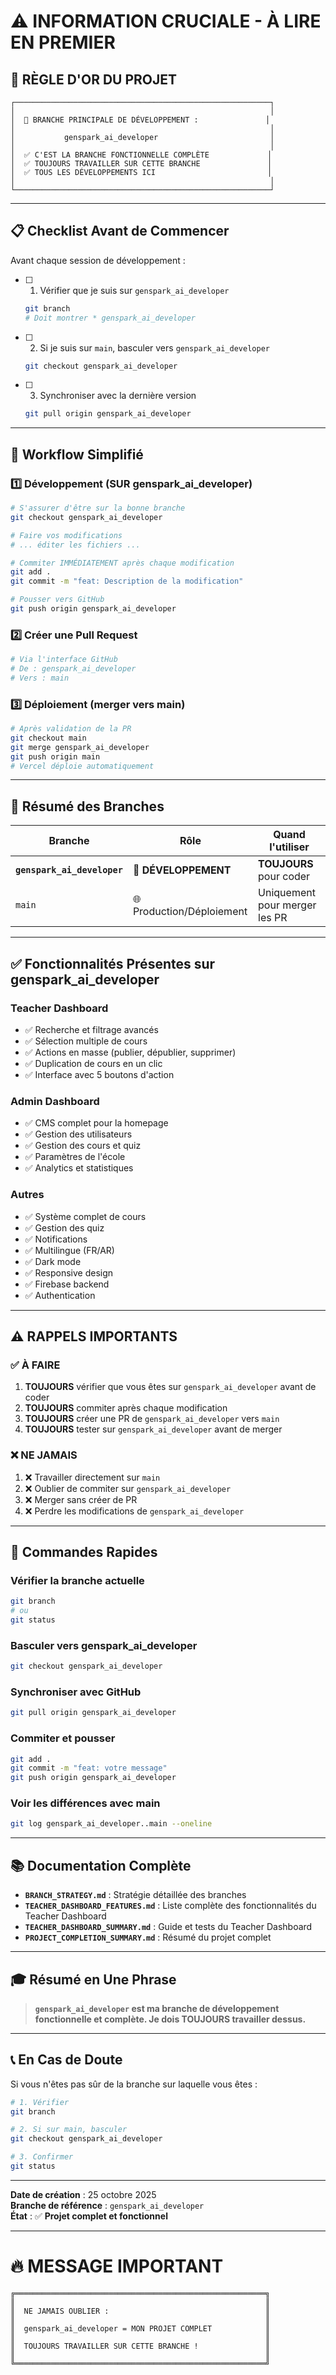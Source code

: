 # ⚠️ INFORMATION CRUCIALE - À LIRE EN PREMIER

## 🎯 RÈGLE D'OR DU PROJET

```
┌─────────────────────────────────────────────────────────┐
│                                                         │
│  🌿 BRANCHE PRINCIPALE DE DÉVELOPPEMENT :               │
│                                                         │
│           genspark_ai_developer                         │
│                                                         │
│  ✅ C'EST LA BRANCHE FONCTIONNELLE COMPLÈTE             │
│  ✅ TOUJOURS TRAVAILLER SUR CETTE BRANCHE               │
│  ✅ TOUS LES DÉVELOPPEMENTS ICI                         │
│                                                         │
└─────────────────────────────────────────────────────────┘
```

---

## 📋 Checklist Avant de Commencer

Avant chaque session de développement :

- [ ] 1. Vérifier que je suis sur `genspark_ai_developer`
  ```bash
  git branch
  # Doit montrer * genspark_ai_developer
  ```

- [ ] 2. Si je suis sur `main`, basculer vers `genspark_ai_developer`
  ```bash
  git checkout genspark_ai_developer
  ```

- [ ] 3. Synchroniser avec la dernière version
  ```bash
  git pull origin genspark_ai_developer
  ```

---

## 🚀 Workflow Simplifié

### 1️⃣ Développement (SUR genspark_ai_developer)
```bash
# S'assurer d'être sur la bonne branche
git checkout genspark_ai_developer

# Faire vos modifications
# ... éditer les fichiers ...

# Commiter IMMÉDIATEMENT après chaque modification
git add .
git commit -m "feat: Description de la modification"

# Pousser vers GitHub
git push origin genspark_ai_developer
```

### 2️⃣ Créer une Pull Request
```bash
# Via l'interface GitHub
# De : genspark_ai_developer
# Vers : main
```

### 3️⃣ Déploiement (merger vers main)
```bash
# Après validation de la PR
git checkout main
git merge genspark_ai_developer
git push origin main
# Vercel déploie automatiquement
```

---

## 🎯 Résumé des Branches

| Branche | Rôle | Quand l'utiliser |
|---------|------|------------------|
| **`genspark_ai_developer`** | 🚀 **DÉVELOPPEMENT** | **TOUJOURS** pour coder |
| `main` | 🌐 Production/Déploiement | Uniquement pour merger les PR |

---

## ✅ Fonctionnalités Présentes sur genspark_ai_developer

### Teacher Dashboard
- ✅ Recherche et filtrage avancés
- ✅ Sélection multiple de cours
- ✅ Actions en masse (publier, dépublier, supprimer)
- ✅ Duplication de cours en un clic
- ✅ Interface avec 5 boutons d'action

### Admin Dashboard
- ✅ CMS complet pour la homepage
- ✅ Gestion des utilisateurs
- ✅ Gestion des cours et quiz
- ✅ Paramètres de l'école
- ✅ Analytics et statistiques

### Autres
- ✅ Système complet de cours
- ✅ Gestion des quiz
- ✅ Notifications
- ✅ Multilingue (FR/AR)
- ✅ Dark mode
- ✅ Responsive design
- ✅ Firebase backend
- ✅ Authentication

---

## ⚠️ RAPPELS IMPORTANTS

### ✅ À FAIRE
1. **TOUJOURS** vérifier que vous êtes sur `genspark_ai_developer` avant de coder
2. **TOUJOURS** commiter après chaque modification
3. **TOUJOURS** créer une PR de `genspark_ai_developer` vers `main`
4. **TOUJOURS** tester sur `genspark_ai_developer` avant de merger

### ❌ NE JAMAIS
1. ❌ Travailler directement sur `main`
2. ❌ Oublier de commiter sur `genspark_ai_developer`
3. ❌ Merger sans créer de PR
4. ❌ Perdre les modifications de `genspark_ai_developer`

---

## 🔧 Commandes Rapides

### Vérifier la branche actuelle
```bash
git branch
# ou
git status
```

### Basculer vers genspark_ai_developer
```bash
git checkout genspark_ai_developer
```

### Synchroniser avec GitHub
```bash
git pull origin genspark_ai_developer
```

### Commiter et pousser
```bash
git add .
git commit -m "feat: votre message"
git push origin genspark_ai_developer
```

### Voir les différences avec main
```bash
git log genspark_ai_developer..main --oneline
```

---

## 📚 Documentation Complète

- **`BRANCH_STRATEGY.md`** : Stratégie détaillée des branches
- **`TEACHER_DASHBOARD_FEATURES.md`** : Liste complète des fonctionnalités du Teacher Dashboard
- **`TEACHER_DASHBOARD_SUMMARY.md`** : Guide et tests du Teacher Dashboard
- **`PROJECT_COMPLETION_SUMMARY.md`** : Résumé du projet complet

---

## 🎓 Résumé en Une Phrase

> **`genspark_ai_developer` est ma branche de développement fonctionnelle et complète. Je dois TOUJOURS travailler dessus.**

---

## 📞 En Cas de Doute

Si vous n'êtes pas sûr de la branche sur laquelle vous êtes :

```bash
# 1. Vérifier
git branch

# 2. Si sur main, basculer
git checkout genspark_ai_developer

# 3. Confirmer
git status
```

---

**Date de création** : 25 octobre 2025  
**Branche de référence** : `genspark_ai_developer`  
**État** : ✅ **Projet complet et fonctionnel**

---

# 🔥 MESSAGE IMPORTANT

```
╔════════════════════════════════════════════════════════╗
║                                                        ║
║  NE JAMAIS OUBLIER :                                   ║
║                                                        ║
║  genspark_ai_developer = MON PROJET COMPLET            ║
║                                                        ║
║  TOUJOURS TRAVAILLER SUR CETTE BRANCHE !               ║
║                                                        ║
╚════════════════════════════════════════════════════════╝
```
